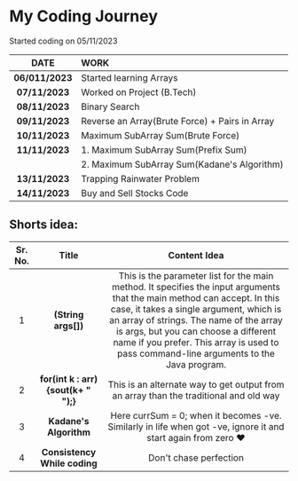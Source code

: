 # My Coding Journey

Started coding on 05/11/2023

|    **DATE**     | **WORK**                                       |
| :-------------: | :--------------------------------------------- |
| **06/011/2023** | Started learning Arrays                        |
| **07/11/2023**  | Worked on Project (B.Tech)                     |
| **08/11/2023**  | Binary Search                                  |
| **09/11/2023**  | Reverse an Array(Brute Force) + Pairs in Array |
| **10/11/2023**  | Maximum SubArray Sum(Brute Force)              |
| **11/11/2023**  | 1. Maximum SubArray Sum(Prefix Sum)            |
|                 | 2. Maximum SubArray Sum(Kadane's Algorithm)    |
| **13/11/2023**  | Trapping Rainwater Problem                     |
| **14/11/2023**  | Buy and Sell Stocks Code                       |

## Shorts idea:

| Sr. No. |                Title                |                                                                                                                                                                    Content Idea                                                                                                                                                                    |
| :-----: | :---------------------------------: | :------------------------------------------------------------------------------------------------------------------------------------------------------------------------------------------------------------------------------------------------------------------------------------------------------------------------------------------------: |
|    1    |         **(String args[])**         | This is the parameter list for the main method. It specifies the input arguments that the main method can accept. In this case, it takes a single argument, which is an array of strings. The name of the array is args, but you can choose a different name if you prefer. This array is used to pass command-line arguments to the Java program. |
|    2    | **for(int k : arr){sout(k+ " ");}** |                                                                                                                               This is an alternate way to get output from an array than the traditional and old way                                                                                                                                |
|    3    |       **Kadane's Algorithm**        |                                                                                                                   Here currSum = 0; when it becomes -ve. Similarly in life when got -ve, ignore it and start again from zero ❤️                                                                                                                    |
|    4    |    **Consistency While coding**     |                                                                                                                                                               Don't chase perfection                                                                                                                                                               |
